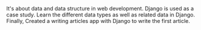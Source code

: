 It's about data and data structure in web development. Django is used as a case study. 
Learn the different data types as well as related data in Django. Finally, Created a writing articles app with Django to write the first article.
